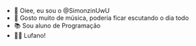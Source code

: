 - 👋 Oiee, eu sou o @SimonzinUwU
- 👀 Gosto muito de música, poderia ficar escutando o dia todo
- 📚 Sou aluno de Programação
- 🦡💛 Lufano!


<!---
SimonzinUwU/SimonzinUwU is a ✨ special ✨ repository because its `README.md` (this file) appears on your GitHub profile.
You can click the Preview link to take a look at your changes.
--->
